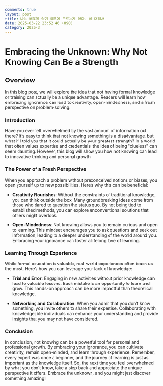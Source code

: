 ```yaml
---
comments: true
layout: post
title: 나는 배운게 없기 때문에 모르는게 없다. 에 대해서
date: 2025-03-22 23:52:46 +0900
category: 2025-3
---
```


# Embracing the Unknown: Why Not Knowing Can Be a Strength

## Overview
In this blog post, we will explore the idea that not having formal knowledge or training can actually be a unique advantage. Readers will learn how embracing ignorance can lead to creativity, open-mindedness, and a fresh perspective on problem-solving. 

### Introduction
Have you ever felt overwhelmed by the vast amount of information out there? It’s easy to think that not knowing something is a disadvantage, but what if I told you that it could actually be your greatest strength? In a world that often values expertise and credentials, the idea of being "clueless" can seem daunting. However, this blog will show you how not knowing can lead to innovative thinking and personal growth. 

### The Power of a Fresh Perspective
When you approach a problem without preconceived notions or biases, you open yourself up to new possibilities. Here’s why this can be beneficial:

- **Creativity Flourishes**: Without the constraints of traditional knowledge, you can think outside the box. Many groundbreaking ideas come from those who dared to question the status quo. By not being tied to established methods, you can explore unconventional solutions that others might overlook.

- **Open-Mindedness**: Not knowing allows you to remain curious and open to learning. This mindset encourages you to ask questions and seek out information, leading to a deeper understanding of the world around you. Embracing your ignorance can foster a lifelong love of learning.

### Learning Through Experience
While formal education is valuable, real-world experiences often teach us the most. Here’s how you can leverage your lack of knowledge:

- **Trial and Error**: Engaging in new activities without prior knowledge can lead to valuable lessons. Each mistake is an opportunity to learn and grow. This hands-on approach can be more impactful than theoretical knowledge.

- **Networking and Collaboration**: When you admit that you don’t know something, you invite others to share their expertise. Collaborating with knowledgeable individuals can enhance your understanding and provide insights that you may not have considered.

### Conclusion
In conclusion, not knowing can be a powerful tool for personal and professional growth. By embracing your ignorance, you can cultivate creativity, remain open-minded, and learn through experience. Remember, every expert was once a beginner, and the journey of learning is just as important as the knowledge itself. So, the next time you feel overwhelmed by what you don’t know, take a step back and appreciate the unique perspective it offers. Embrace the unknown, and you might just discover something amazing!